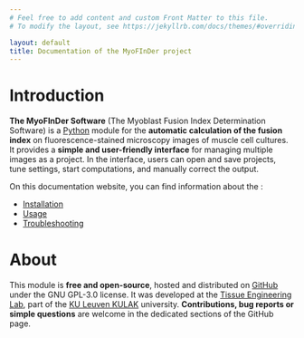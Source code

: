 ```yaml
---
# Feel free to add content and custom Front Matter to this file.
# To modify the layout, see https://jekyllrb.com/docs/themes/#overriding-theme-defaults

layout: default
title: Documentation of the MyoFInDer project
---
```


# Introduction

**The MyoFInDer Software** (The Myoblast Fusion Index Determination Software) 
is a [Python](https://www.python.org/) module for the **automatic calculation 
of the fusion index** on fluorescence-stained microscopy images of muscle cell 
cultures. It provides a **simple and user-friendly interface** for managing 
multiple images as a project. In the interface, users can open and save 
projects, tune settings, start computations, and manually correct the output. 

On this documentation website, you can find information about the :

- [Installation](installation.markdown)
- [Usage](usage.markdown)
- [Troubleshooting](troubleshooting.markdown)

# About

This module is **free and open-source**, hosted and distributed on 
[GitHub](https://github.com/WeisLeDocto/MyoFInDer) under the GNU GPL-3.0 
license. It was developed at the
[Tissue Engineering Lab](https://tissueengineering.kuleuven-kulak.be/), part of
the [KU Leuven KULAK](https://kulak.kuleuven.be/) university. **Contributions,
bug reports or simple questions** are welcome in the dedicated sections of the
GitHub page.
